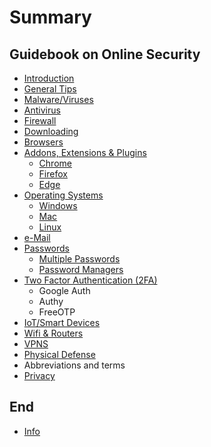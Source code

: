 # Summary

## Guidebook on Online Security

* [Introduction](README.md)
* [General Tips](general-tips.md)
* [Malware/Viruses](malwareviruses.md)
* [Antivirus](antivirus.md)
* [Firewall](firewall.md)
* [Downloading](downloading.md)
* [Browsers](browsers.md)
* [Addons, Extensions & Plugins](addons-extensions-and-plugins.md)
  * [Chrome](addons-extensions-and-plugins/test.md)
  * [Firefox](addons-extensions-and-plugins/firefox.md)
  * [Edge](addons-extensions-and-plugins/edge.md)
* [Operating Systems](operating-systems.md)
  * [Windows](operating-systems/windows.md)
  * [Mac](operating-systems/mac.md)
  * [Linux](operating-systems/linux.md)
* [e-Mail](e-mail.md)
* [Passwords](passwords.md)
  * [Multiple Passwords](passwords/multiple-passwords.md)
  * [Password Managers](passwords/password-managers.md)
* [Two Factor Authentication \(2FA\)](two-factor-authentication-2fa.md)
  * Google Auth
  * Authy
  * FreeOTP
* [IoT/Smart Devices](iotsmart-devices.md)
* [Wifi & Routers](wifi-and-routers.md)
* [VPNS](vpns.md)
* [Physical Defense](physical-defense.md)
* Abbreviations and terms
* [Privacy](privacy.md)

## End

* [Info](end.md)

